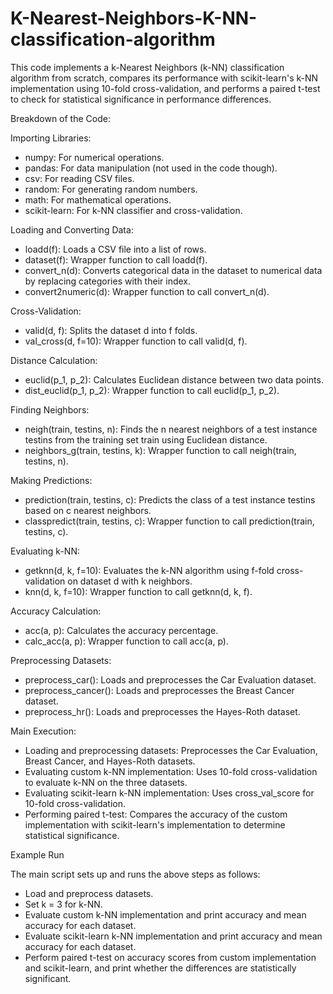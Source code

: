 # K-Nearest-Neighbors-K-NN-classification-algorithm
This code implements a k-Nearest Neighbors (k-NN) classification algorithm from scratch, compares its performance with scikit-learn's k-NN implementation using 10-fold cross-validation, and performs a paired t-test to check for statistical significance in performance differences.

Breakdown of the Code:

Importing Libraries:
- numpy: For numerical operations.
- pandas: For data manipulation (not used in the code though).
- csv: For reading CSV files.
- random: For generating random numbers.
- math: For mathematical operations.
- scikit-learn: For k-NN classifier and cross-validation.

Loading and Converting Data:
- loadd(f): Loads a CSV file into a list of rows.
- dataset(f): Wrapper function to call loadd(f).
- convert_n(d): Converts categorical data in the dataset to numerical data by replacing categories with their index.
- convert2numeric(d): Wrapper function to call convert_n(d).

Cross-Validation:

- valid(d, f): Splits the dataset d into f folds.
- val_cross(d, f=10): Wrapper function to call valid(d, f).
  
Distance Calculation:

- euclid(p_1, p_2): Calculates Euclidean distance between two data points.
- dist_euclid(p_1, p_2): Wrapper function to call euclid(p_1, p_2).

Finding Neighbors:

- neigh(train, testins, n): Finds the n nearest neighbors of a test instance testins from the training set train using Euclidean distance.
- neighbors_g(train, testins, k): Wrapper function to call neigh(train, testins, n).

Making Predictions:

- prediction(train, testins, c): Predicts the class of a test instance testins based on c nearest neighbors.
- classpredict(train, testins, c): Wrapper function to call prediction(train, testins, c).

Evaluating k-NN:

- getknn(d, k, f=10): Evaluates the k-NN algorithm using f-fold cross-validation on dataset d with k neighbors.
- knn(d, k, f=10): Wrapper function to call getknn(d, k, f).

Accuracy Calculation:

- acc(a, p): Calculates the accuracy percentage.
- calc_acc(a, p): Wrapper function to call acc(a, p).

Preprocessing Datasets:

- preprocess_car(): Loads and preprocesses the Car Evaluation dataset.
- preprocess_cancer(): Loads and preprocesses the Breast Cancer dataset.
- preprocess_hr(): Loads and preprocesses the Hayes-Roth dataset.

Main Execution:

- Loading and preprocessing datasets: Preprocesses the Car Evaluation, Breast Cancer, and Hayes-Roth datasets.
- Evaluating custom k-NN implementation: Uses 10-fold cross-validation to evaluate k-NN on the three datasets.
- Evaluating scikit-learn k-NN implementation: Uses cross_val_score for 10-fold cross-validation.
- Performing paired t-test: Compares the accuracy of the custom implementation with scikit-learn's implementation to determine statistical significance.
  
Example Run

The main script sets up and runs the above steps as follows:

- Load and preprocess datasets.
- Set k = 3 for k-NN.
- Evaluate custom k-NN implementation and print accuracy and mean accuracy for each dataset.
- Evaluate scikit-learn k-NN implementation and print accuracy and mean accuracy for each dataset.
- Perform paired t-test on accuracy scores from custom implementation and scikit-learn, and print whether the differences are statistically significant.
